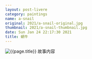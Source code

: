 ```yaml
---
layout: post-livere
category: paintings
name: a-snail
original: 2021/a-snail-original.jpg
thumbnail: 2021/a-snail-thumbnail.jpg
date: Sun Jan 24 22:17:30 2021
title: 蜗牛
---
```


![{{page.title}}](/gallery/{{page.category}}/{{page.original}})
故事内容
